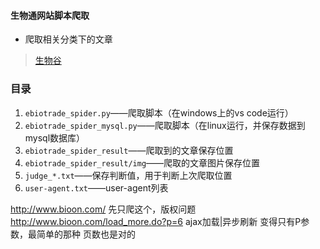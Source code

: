 #### 生物通网站脚本爬取
- 爬取相关分类下的文章
> [生物谷](http://www.bioon.com/)

### 目录
1. `ebiotrade_spider.py`——爬取脚本（在windows上的vs code运行）
1. `ebiotrade_spider_mysql.py`——爬取脚本（在linux运行，并保存数据到mysql数据库）
2. `ebiotrade_spider_result`——爬取到的文章保存位置
3. `ebiotrade_spider_result/img`——爬取的文章图片保存位置
4. `judge_*.txt`——保存判断值，用于判断上次爬取位置
5. `user-agent.txt`——user-agent列表


http://www.bioon.com/
先只爬这个，版权问题
http://www.bioon.com/load_more.do?p=6
ajax加载|异步刷新
变得只有P参数，最简单的那种
页数也是对的